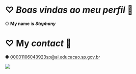 # ♡ **_Boas vindas ao meu perfil_** 🤍

○ **My name is** _**Stephany**_

# ♡ **My _contact_** 💌 

● 00001106043923sp@al.educacao.sp.gov.br

![](https://media.tenor.com/Bu_fE4hI3ksAAAAj/jujutsu-kaisen-chousou.gif)
